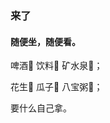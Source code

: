 ### 来了

#### 随便坐，随便看。

啤酒🍺 饮料🥤 矿水泉🧊；

花生🥜 瓜子🌻 八宝粥🥣；

要什么自己拿。

<!--
**dahui4dev/dahui4dev** is a ✨ _special_ ✨ repository because its `README.md` (this file) appears on your GitHub profile.

Here are some ideas to get you started:

- 🔭 I’m currently working on ...
- 🌱 I’m currently learning ...
- 👯 I’m looking to collaborate on ...
- 🤔 I’m looking for help with ...
- 💬 Ask me about ...
- 📫 How to reach me: ...
- 😄 Pronouns: ...
- ⚡ Fun fact: ...
-->

